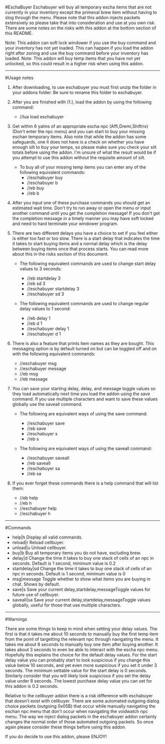 #EschaBuyer
Eschabuyer will buy all temporary escha items that are not currently in your inventory except the primeval brew item without having to slog through the menu. Please note that this addon injects packets extensively so please take that into consideration and use at you own risk. There are some notes on the risks with this addon at the bottom section of this README.

Note: This addon can soft lock windower if you use the buy command and your inventory has not yet loaded. This can happen if you load the addon right after zoning and use the buy command before your inventory has loaded.
Note: This addon will buy temp items that you have not yet unlocked, so this could result in a higher risk when using this addon.
___
#Usage notes

1. After downloading, to use eschabuyer you must first unzip the folder in your addons folder. Be sure to rename this folder to eschabuyer.

2. After you are finished with (1.), load the addon by using the following command:
    * //lua load eschabuyer

3. Get within 6 yalms of an appropriate escha npc (Affi,Dremi,Shiftrix) (Don't enter the npc menu) and you can start to buy your missing eschan temporary items. Also note that while the addon has some safeguards, one it does not have is a check on whether you have enough silt to buy your temps, so please make sure you check your silt totals before using the addon. I'm unsure of what the result would be if you attempt to use this addon without the requisite amount of silt.

    * To buy all of your missing temp items you can enter any of the following equivalent commands:
        * //eschabuyer buy
        * //eschabuyer b
        * //eb buy
        * //eb b

4. After you input one of these purchase commands you should get an estimated wait time. Don't try to run away or open the menu or input another command until you get the completion message! If you don't get the completion message in a timely manner you may have soft locked and need to hard terminate your windower program.

5. There are two different delays you have a choice to set if you feel either is either too fast or too slow. There is a start delay that indicates the time it takes to start buying items and a normal delay which is the delay between buying items once that process starts. You can read more about this in the risks section of this document.

   * The following equivalent commands are used to change start delay values to 3 seconds:
      * //eb startdelay 3
      * //eb sd 3
      * //eschabuyer startdelay 3
      * //eschabuyer sd 3

   * The following equivalent commands are used to change regular delay values to 1 second:
      * //eb delay 1
      * //eb d 1
      * //eschabuyer delay 1
      * //eschabuyer d 1

6. There is also a feature that prints item names as they are bought. This messaging option is by default turned on but can be toggled off and on with the following equivalent commands:
   * //eschabuyer msg
   * //eschabuyer message
   * //eb msg
   * //eb message

7. You can save your starting delay, delay, and message toggle values so they load automatically next time you load the addon using the save command. If you use multiple characters and want to save these values globally use the saveall command.

   * The following are equivalent ways of using the save command:
      * //eschabuyer save
      * //eb save
      * //eschabuyer s
      * //eb s

   * The following are equivalent ways of using the saveall command:
      * //eschabuyer saveall
      * //eb saveall
      * //eschabuyer sa
      * //eb sa

8. If you ever forget these commands there is a help command that will list them:
   * //eb help
   * //eb h
   * //eschabuyer help
   * //eschabuyer h

___

#Commands
   * help|h Display all valid commands.   
   * reload|r Reload cellbuyer.   
   * unload|u Unload cellbuyer.   
   * buy|b Buy all temporary items you do not have, excluding brew.   
   * delay|d <seconds> Change the time it takes to buy one stack of cells of an npc in seconds. Default is 1 second, minimum value is 0.2   
   * startdelay|sd <seconds> Change the time it takes to buy one stack of cells of an npc in seconds. Default is 1 second, minimum value is 0
   * msg|message Toggle whether to show what items you are buying in chat. Shows by default.   
   * save|s Save your current delay,startdelay,messageToggle values for future use of cellbuyer.   
   * saveall|sa  Save your current delay,startdelay,messageToggle values globally, useful for those that use multiple characters.   

___

#Warnings

There are some things to keep in mind when setting your delay values. The first is that it takes me about 10 seconds to manually buy the first temp item from the point of targetting the relevant npc through navigating the menu. It takes me about 8 seconds to manually buy one item after buying another. It takes about 3 seconds to even be able to interact with the escha npc menu. Hopefully this explains the choice for the default delay values. For the start delay value you can probably start to look suspicious if you change this value below 10 seconds, and yet even more suspicious if you set it under 3 seconds. The minimum settable value for the start delay is 0 seconds. Similarly consider that you will likely look suspicious if you set the delay value under 8 seconds. The lowest purchase delay value you can set for this addon is 0.2 seconds.


Relative to the cellbuyer addon there is a risk difference with eschabuyer that doesn't exist with cellbuyer. There are some automated outgoing dialog choice packets (outgoing 0x05B) that occur while manually navigating the eschan npc menu that don't occur when navigating the voidwatch npc menu. The way we inject dialog packets in the eschabuyer addon certainly changes the normal order of those automated outgoing packets. So once again please consider these things before using this addon.


If you do decide to use this addon, please ENJOY!
